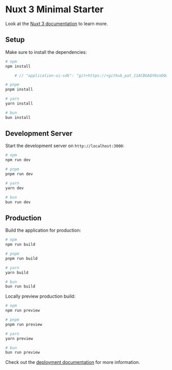 # Nuxt 3 Minimal Starter

Look at the [Nuxt 3 documentation](https://nuxt.com/docs/getting-started/introduction) to learn more.

## Setup

Make sure to install the dependencies:

```bash
# npm
npm install

    # // "application-ui-sdk": "git+https://<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>:x-oauth-basic@github.com/<Rahulkr204>/<https://github.com/atlanhq/application-ui-sdk>.git"

# pnpm
pnpm install

# yarn
yarn install

# bun
bun install
```

## Development Server

Start the development server on `http://localhost:3000`:

```bash
# npm
npm run dev

# pnpm
pnpm run dev

# yarn
yarn dev

# bun
bun run dev
```

## Production

Build the application for production:

```bash
# npm
npm run build

# pnpm
pnpm run build

# yarn
yarn build

# bun
bun run build
```

Locally preview production build:

```bash
# npm
npm run preview

# pnpm
pnpm run preview

# yarn
yarn preview

# bun
bun run preview
```

Check out the [deployment documentation](https://nuxt.com/docs/getting-started/deployment) for more information.
